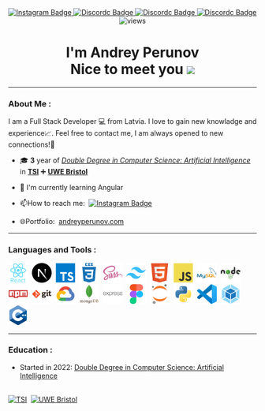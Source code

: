 <div id="header" align="center">
  <!-- <img src="" alt="me" width="100"/> -->
  <div id="badges">
    <a href="https://www.instagram.com/_andreyperunov_/">
      <img src="https://img.shields.io/badge/Instagram-E4405F?style=for-the-badge&logo=instagram&logoColor=white" alt="Instagram Badge"/>
    </a>
    <a href="https://discordapp.com/users/290555006556569600.">
      <img src="https://img.shields.io/badge/Discord-%235865F2.svg?style=for-the-badge&logo=discord&logoColor=white" alt="Discordc Badge"/>
    </a>
    <a href="mailto:andrey.perunov1@gmail.com">
      <img src="https://img.shields.io/badge/Gmail-D14836?style=for-the-badge&logo=gmail&logoColor=white" alt="Discordc Badge"/>
    </a>
    <a href="https://www.linkedin.com/in/andrey-perunov">
      <img src="https://img.shields.io/badge/LinkedIn-0077B5?style=for-the-badge&logo=linkedin&logoColor=white" alt="Discordc Badge"/>
    </a>
  </div>
  <img src="https://komarev.com/ghpvc/?username=AndreyPerunov&style=flat-square&color=blue" alt="views"/>
  <h1>
    I'm Andrey Perunov<br>
    Nice to meet you
    <img src="https://media.giphy.com/media/hvRJCLFzcasrR4ia7z/giphy.gif" width="30px"/>
  </h1>  
</div>

---

### About Me :
I am a Full Stack Developer :computer: from Latvia.
I love to gain new knowladge and experience📈. 
Feel free to contact me, I am always opened to new connections!👐
- :mortar_board: **3** year of *<a href="https://tsi.lv/study_programmes/computer-sciences-double-degree-artificial-intelligence/">Double Degree in Computer Science: Artificial Intelligence</a>* in **<a href="https://tsi.lv/">TSI</a>** :heavy_plus_sign: **<a href="https://www.uwe.ac.uk/">UWE Bristol</a>**

- :seedling: I'm currently learning Angular

- :mailbox:How to reach me: &nbsp;[![Instagram Badge](https://img.shields.io/badge/Instagram-E4405F?style=for-the-badge&logo=instagram&logoColor=white)]([your-linkedin-url](https://www.instagram.com/_andreyperunov_/))

- :globe_with_meridians:Portfolio: &nbsp;[andreyperunov.com](https://andreyperunov.com/)

---

### Languages and Tools :
<div>
  <img src="https://github.com/devicons/devicon/blob/master/icons/react/react-original-wordmark.svg" title="React" alt="React" width="40" height="40"/>&nbsp;
<img src="https://github.com/devicons/devicon/blob/master/icons/nextjs/nextjs-original.svg" title="NextJS" alt="NextJS" width="40" height="40"/>&nbsp;
<img src="https://github.com/devicons/devicon/blob/master/icons/typescript/typescript-original.svg" title="TypeScript" alt="TypeScript" width="40" height="40"/>&nbsp;
  <img src="https://github.com/devicons/devicon/blob/master/icons/css3/css3-plain-wordmark.svg"  title="CSS3" alt="CSS" width="40" height="40"/>&nbsp;
<img src="https://github.com/devicons/devicon/blob/master/icons/sass/sass-original.svg"  title="Sass" alt="Sass" width="40" height="40"/>&nbsp;
  <img src="https://github.com/devicons/devicon/blob/master/icons/tailwindcss/tailwindcss-original.svg" title="TailwindCSS" alt="TailwindCSS" width="40" height="40"/>&nbsp;
  <img src="https://github.com/devicons/devicon/blob/master/icons/html5/html5-original.svg" title="HTML5" alt="HTML" width="40" height="40"/>&nbsp;
  <img src="https://github.com/devicons/devicon/blob/master/icons/javascript/javascript-original.svg" title="JavaScript" alt="JavaScript" width="40" height="40"/>&nbsp;
  <img src="https://github.com/devicons/devicon/blob/master/icons/mysql/mysql-original-wordmark.svg" title="MySQL"  alt="MySQL" width="40" height="40"/>&nbsp;
  <img src="https://github.com/devicons/devicon/blob/master/icons/nodejs/nodejs-original-wordmark.svg" title="NodeJS" alt="NodeJS" width="40" height="40"/>&nbsp;
  <img src="https://github.com/devicons/devicon/blob/master/icons/npm/npm-original-wordmark.svg" title="NPM" alt="NPM" width="40" height="40"/>&nbsp;
  <img src="https://github.com/devicons/devicon/blob/master/icons/git/git-original-wordmark.svg" title="Git" **alt="Git" width="40" height="40"/>&nbsp;
  <img src="https://github.com/devicons/devicon/blob/master/icons/googlecloud/googlecloud-original.svg" title="Google Cloud" alt="Google Cloud" width="40" height="40"/>&nbsp;
  <img src="https://github.com/devicons/devicon/blob/master/icons/mongodb/mongodb-original-wordmark.svg" title="MongoDB" alt="MongoDB" width="40" height="40"/>&nbsp;
  <img src="https://github.com/devicons/devicon/blob/master/icons/express/express-original-wordmark.svg" title="Express" alt="Express" width="40" height="40"/>&nbsp;
  <img src="https://github.com/devicons/devicon/blob/master/icons/figma/figma-original.svg" title="Figma" alt="Figma" width="40" height="40"/>&nbsp;
  <img src="https://github.com/devicons/devicon/blob/master/icons/jupyter/jupyter-original.svg" title="Jupyter" alt="Jupyter" width="40" height="40"/>&nbsp;
  <img src="https://github.com/devicons/devicon/blob/master/icons/python/python-original.svg" title="Python" alt="Python" width="40" height="40"/>&nbsp;
  <img src="https://github.com/devicons/devicon/blob/master/icons/vscode/vscode-original.svg" title="VS Code" alt="VS Code" width="40" height="40"/>&nbsp;
  <img src="https://github.com/devicons/devicon/blob/master/icons/webpack/webpack-original.svg" title="Webpack" alt="Webpack" width="40" height="40"/>&nbsp;
  <img src="https://github.com/devicons/devicon/blob/master/icons/cplusplus/cplusplus-original.svg" title="C++" alt="C++" width="40" height="40"/>&nbsp;
</div>

---

### Education : 

<ul><li>Started in 2022: <a href="https://tsi.lv/study_programmes/computer-sciences-double-degree-artificial-intelligence/">Double Degree in Computer Science: Artificial Intelligence</a></li></ul>
<br>
<a href="https://tsi.lv/"><img src="https://tsi.lv/wp-content/uploads/2020/08/tsi_logo_en_blue.svg" title="TSI" alt="TSI" height="100"/></a>&nbsp;
<a href="https://www.uwe.ac.uk/"><img src="https://www.uwe.ac.uk/assets/img/logo.svg" title="UWE Bristol" alt="UWE Bristol" height="100"/></a>
